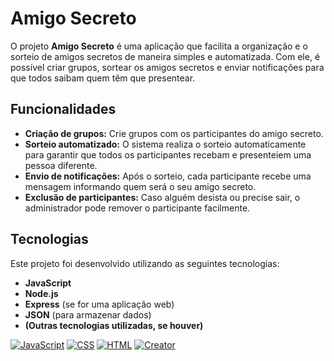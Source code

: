 # Amigo Secreto

O projeto **Amigo Secreto** é uma aplicação que facilita a organização e o sorteio de amigos secretos de maneira simples e automatizada. Com ele, é possível criar grupos, sortear os amigos secretos e enviar notificações para que todos saibam quem têm que presentear.

## Funcionalidades

- **Criação de grupos:** Crie grupos com os participantes do amigo secreto.
- **Sorteio automatizado:** O sistema realiza o sorteio automaticamente para garantir que todos os participantes recebam e presenteiem uma pessoa diferente.
- **Envio de notificações:** Após o sorteio, cada participante recebe uma mensagem informando quem será o seu amigo secreto.
- **Exclusão de participantes:** Caso alguém desista ou precise sair, o administrador pode remover o participante facilmente.

## Tecnologias

Este projeto foi desenvolvido utilizando as seguintes tecnologias:
- **JavaScript**
- **Node.js**
- **Express** (se for uma aplicação web)
- **JSON** (para armazenar dados)
- **(Outras tecnologias utilizadas, se houver)**

[![JavaScript](https://img.shields.io/badge/JavaScript-ES6-brightgreen)](https://developer.mozilla.org/en-US/docs/Web/JavaScript)
[![CSS](https://img.shields.io/badge/CSS-3-blue)](https://developer.mozilla.org/en-US/docs/Web/CSS)
[![HTML](https://img.shields.io/badge/HTML-5-orange)](https://developer.mozilla.org/en-US/docs/Web/HTML)
[![Creator](https://img.shields.io/badge/Creator-OLIVER%20VICTOR-blueviolet)](https://github.com/oliver)
